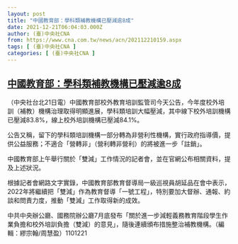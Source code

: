 ```yaml
---
layout: post
title: "中國教育部：學科類補教機構已壓減逾8成"
date: 2021-12-21T06:04:03.000Z
author: (臺)中央社CNA
from: https://www.cna.com.tw/news/acn/202112210159.aspx
tags: [ (臺)中央社CNA ]
categories: [ (臺)中央社CNA ]
---
```

<!--1640066643000-->
[中國教育部：學科類補教機構已壓減逾8成](https://www.cna.com.tw/news/acn/202112210159.aspx)
------

<div>
<div></div><div><p>（中央社台北21日電）中國教育部校外教育培訓監管司今天公告，今年度校外培訓（補教）機構治理取得明顯進展，學科類培訓大幅壓減，其中線下校外培訓機構已壓減83.8%，線上校外培訓機構已壓減84.1%。</p><p>公告又稱，留下的學科類培訓機構一部分轉為非營利性機構，實行政府指導價，提供公益服務；不適合「營轉非」（營利轉非營利）的將被進一步「註銷」。</p><p>中國教育部上午舉行關於「雙減」工作情況的記者會，並在官網公布相關資料，提及上述狀況。</p><p>根據記者會網路文字實錄，中國教育部教育督導局一級巡視員胡延品在會中表示，2022年將繼續把「雙減」作為教育督導「一號工程」，特別要加大督辦、通報、約談和問責力度，推動「雙減」工作取得新的成效。</p><p>中共中央辦公廳、國務院辦公廳7月底發布「關於進一步減輕義務教育階段學生作業負擔和校外培訓負擔（雙減）的意見」，隨後連續頒布措施整治補教機構。（編輯：繆宗翰/周慧盈）1101221</p></div>
</div>
